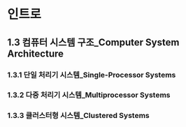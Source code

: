 # 인트로

## 1.3 컴퓨터 시스템 구조\_Computer System Architecture

### 1.3.1 단일 처리기 시스템\_Single-Processor Systems

### 1.3.2 다중 처리기 시스템\_Multiprocessor Systems

### 1.3.3 클러스터형 시스템\_Clustered Systems
